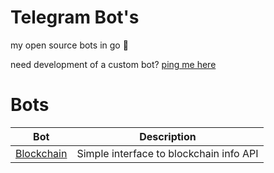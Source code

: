 # Telegram Bot's

my open source bots in go :speech_balloon:

need development of a custom bot? [ping me here](https://marin-basic.com/contact)

# Bots 


| Bot | Description |
| --------------- | ------------------------------------- |
| [Blockchain](https://github.com/MarinX/telegram-bots/tree/master/blockchain) | Simple interface to blockchain info API |
